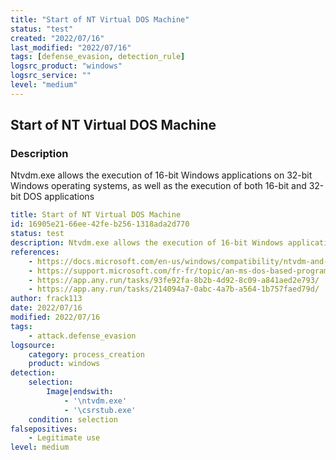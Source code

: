 ```yaml
---
title: "Start of NT Virtual DOS Machine"
status: "test"
created: "2022/07/16"
last_modified: "2022/07/16"
tags: [defense_evasion, detection_rule]
logsrc_product: "windows"
logsrc_service: ""
level: "medium"
---
```


## Start of NT Virtual DOS Machine

### Description

Ntvdm.exe allows the execution of 16-bit Windows applications on 32-bit Windows operating systems, as well as the execution of both 16-bit and 32-bit DOS applications

```yml
title: Start of NT Virtual DOS Machine
id: 16905e21-66ee-42fe-b256-1318ada2d770
status: test
description: Ntvdm.exe allows the execution of 16-bit Windows applications on 32-bit Windows operating systems, as well as the execution of both 16-bit and 32-bit DOS applications
references:
    - https://docs.microsoft.com/en-us/windows/compatibility/ntvdm-and-16-bit-app-support
    - https://support.microsoft.com/fr-fr/topic/an-ms-dos-based-program-that-uses-the-ms-dos-protected-mode-interface-crashes-on-a-computer-that-is-running-windows-7-5dc739ea-987b-b458-15e4-d28d5cca63c7
    - https://app.any.run/tasks/93fe92fa-8b2b-4d92-8c09-a841aed2e793/
    - https://app.any.run/tasks/214094a7-0abc-4a7b-a564-1b757faed79d/
author: frack113
date: 2022/07/16
modified: 2022/07/16
tags:
    - attack.defense_evasion
logsource:
    category: process_creation
    product: windows
detection:
    selection:
        Image|endswith:
            - '\ntvdm.exe'
            - '\csrstub.exe'
    condition: selection
falsepositives:
    - Legitimate use
level: medium

```
